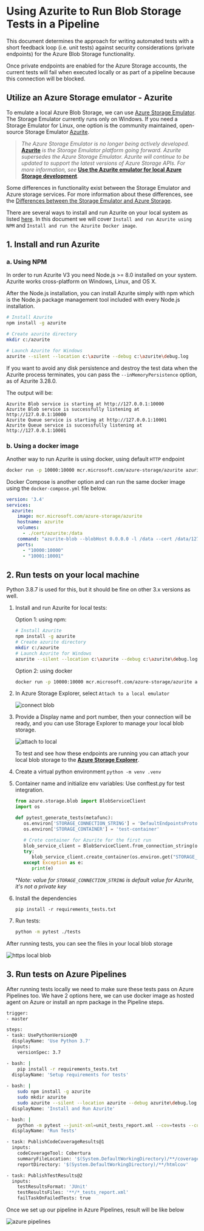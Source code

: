 # Using Azurite to Run Blob Storage Tests in a Pipeline

This document determines the approach for writing automated tests with a short feedback loop (i.e. unit tests) against security considerations (private endpoints) for the Azure Blob Storage functionality.

Once private endpoints are enabled for the Azure Storage accounts, the current tests will fail when executed locally or as part of a pipeline because this connection will be blocked.

## Utilize an Azure Storage emulator - Azurite

To emulate a local Azure Blob Storage, we can use [Azure Storage Emulator](https://learn.microsoft.com/en-us/azure/storage/common/storage-use-emulator). The Storage Emulator currently runs only on Windows. If you need a Storage Emulator for Linux, one option is the community maintained, open-source Storage Emulator [Azurite](https://github.com/azure/azurite).

> *The Azure Storage Emulator is no longer being actively developed.* [**Azurite**](https://learn.microsoft.com/en-us/azure/storage/common/storage-use-azurite) *is the Storage Emulator platform going forward. Azurite supersedes the Azure Storage Emulator. Azurite will continue to be updated to support the latest versions of Azure Storage APIs. For more information, see* [**Use the Azurite emulator for local Azure Storage development**](https://learn.microsoft.com/en-us/azure/storage/common/storage-use-azurite)*.*

Some differences in functionality exist between the Storage Emulator and Azure storage services. For more information about these differences, see the [Differences between the Storage Emulator and Azure Storage](https://learn.microsoft.com/en-us/azure/storage/common/storage-use-emulator#differences-between-the-storage-emulator-and-azure-storage).

There are several ways to install and run Azurite on your local system as listed [here](https://learn.microsoft.com/en-us/azure/storage/common/storage-use-azurite#install-and-run-azurite-by-using-npm). In this document we will cover `Install and run Azurite using NPM` and `Install and run the Azurite Docker image`.

## 1. Install and run Azurite

### a. Using NPM

In order to run Azurite V3 you need Node.js >= 8.0 installed on your system. Azurite works cross-platform on Windows, Linux, and OS X.

After the Node.js installation, you can install Azurite simply with npm which is the Node.js package management tool included with every Node.js installation.

```bash
# Install Azurite
npm install -g azurite

# Create azurite directory
mkdir c:/azurite

# Launch Azurite for Windows
azurite --silent --location c:\azurite --debug c:\azurite\debug.log
```

If you want to avoid any disk persistence and destroy the test data when the Azurite process terminates, you can pass the `--inMemoryPersistence` option, as of Azurite 3.28.0.

The output will be:

```shell
Azurite Blob service is starting at http://127.0.0.1:10000
Azurite Blob service is successfully listening at http://127.0.0.1:10000
Azurite Queue service is starting at http://127.0.0.1:10001
Azurite Queue service is successfully listening at http://127.0.0.1:10001
```

### b. Using a docker image

Another way to run Azurite is using docker, using default `HTTP` endpoint

```bash
docker run -p 10000:10000 mcr.microsoft.com/azure-storage/azurite azurite-blob --blobHost 0.0.0.0
```

Docker Compose is another option and can run the same docker image using the `docker-compose.yml` file below.

```yaml
version: '3.4'
services:
  azurite:
    image: mcr.microsoft.com/azure-storage/azurite
    hostname: azurite
    volumes:
      - ./cert/azurite:/data
    command: "azurite-blob --blobHost 0.0.0.0 -l /data --cert /data/127.0.0.1.pem --key /data/127.0.0.1-key.pem --oauth basic"
    ports:
      - "10000:10000"
      - "10001:10001"
```

## 2. Run tests on your local machine

Python 3.8.7 is used for this, but it should be fine on other 3.x versions as well.

1. Install and run Azurite for local tests:

   Option 1: using npm:

   ```bash
   # Install Azurite
   npm install -g azurite
   # Create azurite directory
   mkdir c:/azurite
   # Launch Azurite for Windows
   azurite --silent --location c:\azurite --debug c:\azurite\debug.log
   ```

   Option 2: using docker

   ```bash
   docker run -p 10000:10000 mcr.microsoft.com/azure-storage/azurite azurite-blob --blobHost 0.0.0.0
   ```

1. In Azure Storage Explorer, select `Attach to a local emulator`

   ![connect blob](images/blob_storage_connection.png)

1. Provide a Display name and port number, then your connection will be ready, and you can use Storage Explorer to manage your local blob storage.

   ![attach to local](images/blob_storage_connection_attach.png)

   To test and see how these endpoints are running you can attach your local blob storage to the [**Azure Storage Explorer**](https://azure.microsoft.com/en-us/features/storage-explorer/).

1. Create a virtual python environment
   `python -m venv .venv`

1. Container name and initialize env variables: Use conftest.py for test integration.

   ```python
   from azure.storage.blob import BlobServiceClient
   import os

   def pytest_generate_tests(metafunc):
      os.environ['STORAGE_CONNECTION_STRING'] = 'DefaultEndpointsProtocol=http;AccountName=devstoreaccount1;AccountKey=Eby8vdM02xNOcqFlqUwJPLlmEtlCDXJ1OUzFT50uSRZ6IFsuFq2UVErCz4I6tq/K1SZFPTOtr/KBHBeksoGMGw==;BlobEndpoint=http://127.0.0.1:10000/devstoreaccount1;'
      os.environ['STORAGE_CONTAINER'] = 'test-container'

      # Crete container for Azurite for the first run
      blob_service_client = BlobServiceClient.from_connection_string(os.environ.get("STORAGE_CONNECTION_STRING"))
      try:
         blob_service_client.create_container(os.environ.get("STORAGE_CONTAINER"))
      except Exception as e:
         print(e)
   ```

   **Note: value for `STORAGE_CONNECTION_STRING` is default value for Azurite, it's not a private key*

1. Install the dependencies

    `pip install -r requirements_tests.txt`

1. Run tests:

   ```bash
   python -m pytest ./tests
   ```

After running tests, you can see the files in your local blob storage

![https local blob](images/http_local_blob_storage.png)

## 3. Run tests on Azure Pipelines

After running tests locally we need to make sure these tests pass on Azure Pipelines too. We have 2 options here, we can use docker image as hosted agent on Azure or install an npm package in the Pipeline steps.

```bash
trigger:
- master

steps:
- task: UsePythonVersion@0
  displayName: 'Use Python 3.7'
  inputs:
    versionSpec: 3.7

- bash: |
    pip install -r requirements_tests.txt
  displayName: 'Setup requirements for tests'
  
- bash: |
    sudo npm install -g azurite
    sudo mkdir azurite
    sudo azurite --silent --location azurite --debug azurite\debug.log &
  displayName: 'Install and Run Azurite'

- bash: |
    python -m pytest --junit-xml=unit_tests_report.xml --cov=tests --cov-report=html --cov-report=xml ./tests
  displayName: 'Run Tests'

- task: PublishCodeCoverageResults@1
  inputs:
    codeCoverageTool: Cobertura
    summaryFileLocation: '$(System.DefaultWorkingDirectory)/**/coverage.xml'
    reportDirectory: '$(System.DefaultWorkingDirectory)/**/htmlcov'

- task: PublishTestResults@2
  inputs:
    testResultsFormat: 'JUnit'
    testResultsFiles: '**/*_tests_report.xml'
    failTaskOnFailedTests: true
```

Once we set up our pipeline in Azure Pipelines, result will be like below

![azure pipelines](images/azure_pipeline.png)
